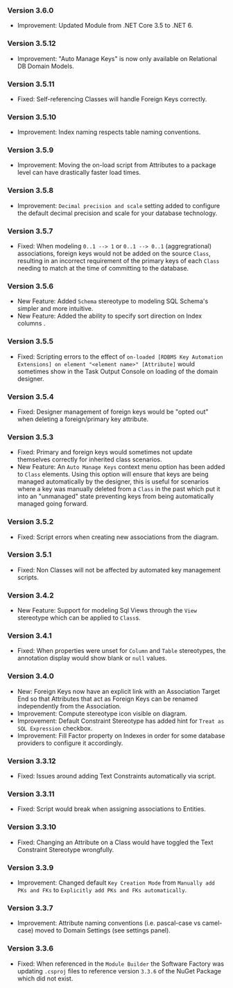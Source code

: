 ### Version 3.6.0

- Improvement: Updated Module from .NET Core 3.5 to .NET 6.

### Version 3.5.12

- Improvement: "Auto Manage Keys" is now only available on Relational DB Domain Models.

### Version 3.5.11

- Fixed: Self-referencing Classes will handle Foreign Keys correctly.

### Version 3.5.10

- Improvement: Index naming respects table naming conventions.

### Version 3.5.9

- Improvement: Moving the on-load script from Attributes to a package level can have drastically faster load times.

### Version 3.5.8

- Improvement: `Decimal precision and scale` setting added to configure the default decimal precision and scale for your database technology. 

### Version 3.5.7

- Fixed: When modeling `0..1 --> 1` or `0..1 --> 0..1` (aggregrational) associations, foreign keys would not be added on the source `Class`, resulting in an incorrect requirement of the primary keys of each `Class` needing to match at the time of committing to the database.

### Version 3.5.6

- New Feature: Added `Schema` stereotype to modeling SQL Schema's simpler and more intuitive.
- New Feature: Added the ability to specify sort direction on Index columns .

### Version 3.5.5

- Fixed: Scripting errors to the effect of `on-loaded [RDBMS Key Automation Extensions] on element "<element name>" [Attribute]` would sometimes show in the Task Output Console on loading of the domain designer.

### Version 3.5.4

- Fixed: Designer management of foreign keys would be "opted out" when deleting a foreign/primary key attribute.

### Version 3.5.3

- Fixed: Primary and foreign keys would sometimes not update themselves correctly for inherited class scenarios.
- New Feature: An `Auto Manage Keys` context menu option has been added to `Class` elements. Using this option will ensure that keys are being managed automatically by the designer, this is useful for scenarios where a key was manually deleted from a `Class` in the past which put it into an "unmanaged" state preventing keys from being automatically managed going forward.

### Version 3.5.2

- Fixed: Script errors when creating new associations from the diagram.

### Version 3.5.1

- Fixed: Non Classes will not be affected by automated key management scripts.

### Version 3.4.2

- New Feature: Support for modeling Sql Views through the `View` stereotype which can be applied to `Class`s.

### Version 3.4.1

- Fixed: When properties were unset for `Column` and `Table` stereotypes, the annotation display would show blank or `null` values.

### Version 3.4.0

- New: Foreign Keys now have an explicit link with an Association Target End so that Attributes that act as Foreign Keys can be renamed independently from the Association.
- Improvement: Compute stereotype icon visible on diagram.
- Improvement: Default Constraint Stereotype has added hint for `Treat as SQL Expression` checkbox.
- Improvement: Fill Factor property on Indexes in order for some database providers to configure it accordingly.

### Version 3.3.12

- Fixed: Issues around adding Text Constraints automatically via script.

### Version 3.3.11

- Fixed: Script would break when assigning associations to Entities.

### Version 3.3.10

- Fixed: Changing an Attribute on a Class would have toggled the Text Constraint Stereotype wrongfully.

### Version 3.3.9

- Improvement: Changed default `Key Creation Mode` from `Manually add PKs and FKs` to `Explicitly add PKs and FKs automatically`.

### Version 3.3.7

- Improvement: Attribute naming conventions (i.e. pascal-case vs camel-case) moved to Domain Settings (see settings panel).

### Version 3.3.6

- Fixed: When referenced in the `Module Builder` the Software Factory was updating `.csproj` files to reference version `3.3.6` of the NuGet Package which did not exist.
